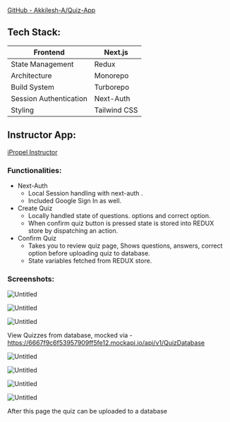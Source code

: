 [GitHub - Akkilesh-A/Quiz-App](https://github.com/Akkilesh-A/Quiz-App)

## Tech Stack:

| Frontend  | Next.js |
| --- | --- |
| State Management | Redux |
| Architecture | Monorepo |
| Build System | Turborepo |
| Session Authentication | Next-Auth |
| Styling | Tailwind CSS |

## Instructor App:

[iPropel Instructor](https://quiz-app-instructor-app.vercel.app/createquiz)

### Functionalities:

- Next-Auth
    - Local Session handling with next-auth .
    - Included Google Sign In as well.
- Create Quiz
    - Locally handled state of  questions. options and correct option.
    - When confirm quiz button is pressed state is stored into REDUX store by dispatching an action.
- Confirm Quiz
    - Takes you to review quiz page, Shows questions, answers, correct option before uploading quiz to database.
    - State variables fetched from REDUX store.

### Screenshots:

![Untitled](https://prod-files-secure.s3.us-west-2.amazonaws.com/f3eee9c0-14b3-4c8e-932d-aa26f3b4a4be/df883120-37c5-4dae-b132-0296baa7a167/Untitled.png)

![Untitled](https://prod-files-secure.s3.us-west-2.amazonaws.com/f3eee9c0-14b3-4c8e-932d-aa26f3b4a4be/36b29999-90b6-4170-9c6b-fd3fe985caeb/Untitled.png)

![Untitled](https://prod-files-secure.s3.us-west-2.amazonaws.com/f3eee9c0-14b3-4c8e-932d-aa26f3b4a4be/1829c06c-6266-4afe-a810-afb654c4c879/Untitled.png)

View Quizzes from database, mocked via -https://6667f9c6f53957909ff5fe12.mockapi.io/api/v1/QuizDatabase

![Untitled](https://prod-files-secure.s3.us-west-2.amazonaws.com/f3eee9c0-14b3-4c8e-932d-aa26f3b4a4be/85cac64e-9835-4da7-97f9-69bf8370d07a/Untitled.png)

![Untitled](https://prod-files-secure.s3.us-west-2.amazonaws.com/f3eee9c0-14b3-4c8e-932d-aa26f3b4a4be/2d033ae7-ef95-4e90-9199-6a984b591408/Untitled.png)

![Untitled](https://prod-files-secure.s3.us-west-2.amazonaws.com/f3eee9c0-14b3-4c8e-932d-aa26f3b4a4be/c4502b54-b46c-4931-9de9-e0e1fbb24a50/Untitled.png)

![Untitled](https://prod-files-secure.s3.us-west-2.amazonaws.com/f3eee9c0-14b3-4c8e-932d-aa26f3b4a4be/c2553f7c-035f-4c8b-a93a-ece15788a851/Untitled.png)

After this page the quiz can be uploaded to a database
